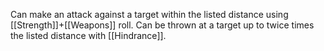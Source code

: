 Can make an attack against a target within the listed distance using [[Strength]]+[[Weapons]] roll. Can be thrown at a target up to twice times the listed distance with [[Hindrance]]. 